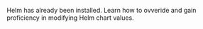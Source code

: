 
Helm has already been installed.
Learn how to ovveride and gain proficiency in modifying Helm chart values.

